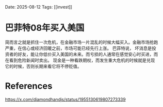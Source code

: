 Date: 2025-08-12
Tags: [[invest]]

# 巴菲特08年买入美国

简而言之就是抓住一次危机，在金融市场一片混乱的时候大幅买入。金融市场抢跑严重，在信心或经济回暖之前，市场可能已经先行上涨。
巴菲特说， 坏消息是投资者的好友，能让你低价买入美国的未来。而亏损的人通常在感觉安心时买进，而在看到危险新闻时卖出。
现金是一种看跌期权，而发生重大危机的时候就是兑现它的时候，否则长期来看它将不停贬值。


# References
https://x.com/diamondhandjs/status/1955130619807273339